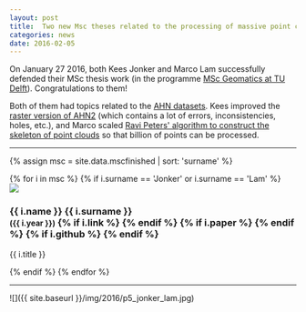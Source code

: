 ```yaml
---
layout: post
title:  Two new Msc theses related to the processing of massive point clouds
categories: news
date: 2016-02-05
---
```


On January 27 2016, both Kees Jonker and Marco Lam successfully defended their MSc thesis work (in the programme [MSc Geomatics at TU Delft](http://geomatics.tudelft.nl)). 
Congratulations to them!

Both of them had topics related to the [AHN datasets](http://www.ahn.nl/index.html).
Kees improved the [raster version of AHN2](http://www.nationaalgeoregister.nl/geonetwork/srv/dut/search?#%7C51e0930e-e999-42d5-af70-6eebac30b8b1) (which contains a lot of errors, inconsistencies, holes, etc.), and Marco scaled [Ravi Peters' algorithm to construct the skeleton of point clouds](https://3d.bk.tudelft.nl/projects/3dsm/) so that billion of points can be processed.

- - -

{% assign msc = site.data.mscfinished | sort: 'surname' %}

<div class="row">
{% for i in msc %}
{% if i.surname == 'Jonker' or i.surname == 'Lam' %}
  <div class="col-sm-4 col-md-3">
    <div class="thumbnail">
      <a href="{{ i.link }}"><img src="{{ "/img/msc/" | append: i.image | prepend: site.baseurl }}"/></a>
      <div class="caption">
        <h3>
          {{ i.name }} {{ i.surname }} 
          <br />
          <small>({{ i.year }})</small>
        {% if i.link %}
          <small><a href="{{ i.link }}"><i class="fas fa-book" title="thesis"></i></a></small>
        {% endif %}
        {% if i.paper %}
          <small><a href="{{ i.paper }}"><i class="fas fa-file-alt" title="paper"></i></a></small>
        {% endif %}
        {% if i.github %}
          <small><a href="{{ i.github }}"><i class="fab fa-github" title="github"></i></a></small> 
        {% endif %}
        </h3>
        <p>{{ i.title }}</p>
      </div>
    </div>
  </div>
{% endif %}
{% endfor %}
</div>

- - -

![]({{ site.baseurl }}/img/2016/p5_jonker_lam.jpg)
